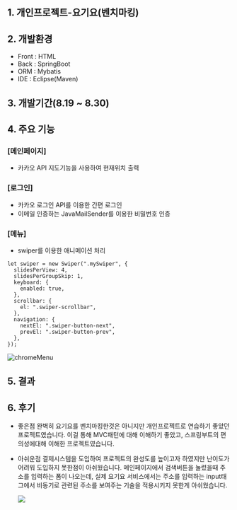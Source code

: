 ## 1. 개인프로젝트-요기요(벤치마킹)

## 2. 개발환경
+ Front : HTML
+ Back : SpringBoot
+ ORM : Mybatis
+ IDE : Eclipse(Maven)
## 3. 개발기간(8.19 ~ 8.30)

## 4. 주요 기능
### [메인페이지]
+ 카카오 API 지도기능을 사용하여 현재위치 출력



### [로그인]
+ 카카오 로그인 API를 이용한 간편 로그인
+ 이메일 인증하는 JavaMailSender를 이용한 비밀번호 인증



### [메뉴]
+ swiper를 이용한 애니메이션 처리
```
let swiper = new Swiper(".mySwiper", {
  slidesPerView: 4,
  slidesPerGroupSkip: 1,
  keyboard: {
    enabled: true,
  },
  scrollbar: {
    el: ".swiper-scrollbar",
  },
  navigation: {
    nextEl: ".swiper-button-next",
    prevEl: ".swiper-button-prev",
  },
});
```
![chromeMenu](https://github.com/user-attachments/assets/e9fbce44-292d-4459-85f4-6e98da863571)


## 5. 결과
### 


## 6. 후기
- 좋은점
  완벽히 요기요를 벤치마킹한것은 아니지만 개인프로젝트로 연습하기 좋았던 프로젝트였습니다.
  이걸 통해 MVC패턴에 대해 이해하기 좋았고, 스프링부트의 편의성에대해 이해한 프로젝트였습니다.

- 아쉬운점
  결제시스템을 도입하여 프로젝트의 완성도를 높이고자 하였지만 난이도가 어려워 도입하지 못한점이 아쉬웠습니다.
  메인페이지에서 검색버튼을 눌렀을때 주소를 입력하는 폼이 나오는데,
  실제 요기요 서비스에서는 주소를 입력하는 input태그에서 비동기로 관련된 주소를 보여주는 기술을 적용시키지 못한게 아쉬웠습니다.
  
  <img src="https://github.com/user-attachments/assets/fc64ee82-3702-410e-abab-a4e091ce5385" />
